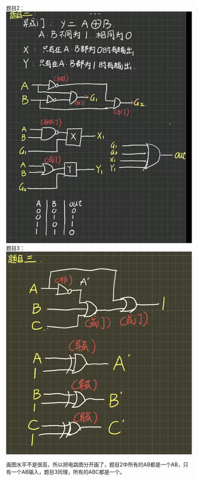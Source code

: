题目2：![alt text](369092ab26e37e65a3de1823e06eae0.jpg)
题目3：![alt text](20a449a0e422909487970192da8eaf6.jpg)

画图水平不是很高，所以把电路图分开画了，题目2中所有的AB都是一个AB，只有一个AB输入，题目3同理，所有的ABC都是一个。